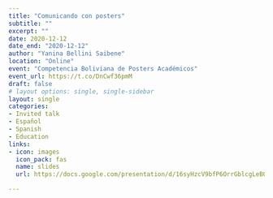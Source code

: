 ```yaml
---
title: "Comunicando con posters"
subtitle: ""
excerpt: ""
date: 2020-12-12
date_end: "2020-12-12"
author: "Yanina Bellini Saibene"
location: "Online"
event: "Competencia Boliviana de Posters Académicos"
event_url: https://t.co/DnCwf36pmM
draft: false
# layout options: single, single-sidebar
layout: single
categories:
- Invited talk
- Español
- Spanish
- Education
links:
- icon: images
  icon_pack: fas
  name: slides
  url: https://docs.google.com/presentation/d/16syHzcV9bfP6OrrGblcgLeBQvRJ2tZt6bOYLI1BDOFw/edit?usp=sharing

---
```


